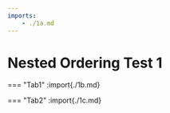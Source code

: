 ```yaml
---
imports:
    - ./1a.md
---
```


# Nested Ordering Test 1

=== "Tab1"
    :import{./1b.md}
    
=== "Tab2"
    :import{./1c.md}
